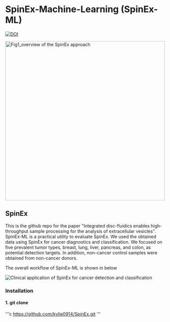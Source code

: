 # SpinEx-Machine-Learning (SpinEx-ML)
[![DOI](https://sandbox.zenodo.org/badge/817967634.svg)](https://sandbox.zenodo.org/doi/10.5072/zenodo.80783)

<img width="504" alt="Fig1_overview of the SpinEx approach" src="https://github.com/kylie0914/SpinEx/assets/48717355/a6299851-843e-4ad6-bfde-f2ad4a6588ab">

## SpinEx
This is the github repo for the paper "Integrated disc-fluidics enables high-throughput sample processing for the analysis of extracellular vesicles". SpinEx-ML is a practical utility to evaluate SpinEx. We used the obtained data using SpinEx for cancer diagnostics and classification. We focused on five prevalent tumor types, breast, lung, liver, pancreas, and colon, as potential detection targets. In addition, non-cancer control samples were obtained from non-cancer donors.

The overall workflow of SpinEx-ML is shown in below

![Clinical application of SpinEx for cancer detection and classification](https://github.com/user-attachments/assets/2e9a5d74-3a53-40a0-80a4-33f7b7972d22)

### Installation
#### 1. git clone
'''c
https://github.com/kylie0914/SpinEx.git
'''
